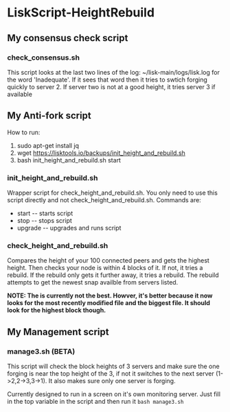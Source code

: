 # LiskScript-HeightRebuild

## My consensus check script

### check_consensus.sh
This script looks at the last two lines of the log: ~/lisk-main/logs/lisk.log for the word 'Inadequate'.  If it sees that word then it tries to swtich forging quickly to server 2.  If server two is not at a good height, it tries server 3 if available

## My Anti-fork script

How to run:

1. sudo apt-get install jq
2. wget https://lisktools.io/backups/init_height_and_rebuild.sh
3. bash init_height_and_rebuild.sh start

### init_height_and_rebuild.sh
Wrapper script for check_height_and_rebuild.sh.  You only need to use this script directly and not check_height_and_rebuild.sh.  Commands are:
* start         -- starts script
* stop          -- stops script
* upgrade       -- upgrades and runs script

### check_height_and_rebuild.sh
Compares the height of your 100 connected peers and gets the highest height.  Then checks your node is within 4 blocks of it.  If not, it tries a rebuild.  If the rebuild only gets it further away, it tries a rebuild.  The rebuild attempts to get the newest snap availble from servers listed. 

**NOTE: The is currently not the best.  Howver, it's better because it now looks for the most recently modified file and the biggest file.  It should look for the highest block though.**

## My Management script

### manage3.sh (BETA)
This script will check the block heights of 3 servers and make sure the one forging is near the top height of the 3, if not it switches to the next server (1->2,2->3,3->1).  It also makes sure only one server is forging.

Currently designed to run in a screen on it's own monitoring server.  Just fill in the top variable in the script and then run it `bash manage3.sh`
